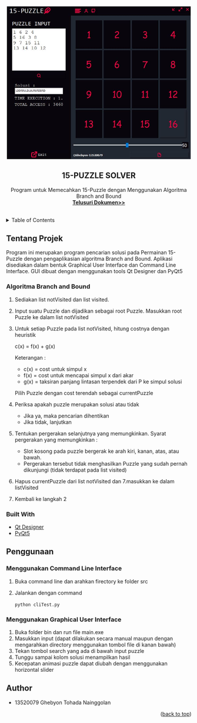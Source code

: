 <div id="top"></div>

<br />
<div align="center">
    <img src="https://github.com/ghebyon/Tucil03-13520079/blob/main/src/icons/GUI-15Puzzle.JPG" width="500" height="">

  <h2 align="center">15-PUZZLE SOLVER</h2>

  <p align="center">
    Program untuk Memecahkan 15-Puzzle dengan Menggunakan Algoritma Branch and Bound
    <br />
    <a href="https://github.com/ghebyon/Tucil03-13520079/tree/main/docs"><strong>Telusuri Dokumen>></strong></a>
    <br />
    <br />

  </p>
</div>


<!-- TABLE OF CONTENTS -->
<details>
  <summary>Table of Contents</summary>
  <ol>
    <li>
      <a href="#tentang-projek">Tentang Projek</a>
      <ul>
        <li><a href="#built-with">Built With</a></li>
      </ul>
    </li>
    <li><a href="#penggunaan">Penggunaan</a></li>
    <li><a href="#author">Author</a></li>
  </ol>
</details>

## Tentang Projek
Program ini merupakan program pencarian solusi pada Permainan 15-Puzzle dengan pengaplikasian algoritma Branch and Bound. Aplikasi disediakan dalam bentuk Graphical User Interface dan Command Line Interface. GUI dibuat dengan menggunakan tools Qt Designer dan PyQt5

### Algoritma Branch and Bound
1. Sediakan list notVisited dan list visited.
2. Input suatu Puzzle dan dijadikan sebagai root Puzzle. Masukkan root Puzzle ke dalam list notVisited
3. Untuk setiap Puzzle pada list notVisited, hitung costnya dengan heuristik 

    c(x) = f(x) + g(x)
        
    Keterangan :
    - c(x) = cost untuk simpul x
    - f(x) = cost untuk mencapai simpul x dari akar
    - g(x) = taksiran panjang lintasan terpendek dari P ke simpul solusi
    
    Pilih Puzzle dengan cost terendah sebagai currentPuzzle
4. Periksa apakah puzzle merupakan solusi atau tidak

    - Jika ya, maka pencarian dihentikan
    - Jika tidak, lanjutkan
5. Tentukan pergerakan selanjutnya yang memungkinkan. Syarat pergerakan yang memungkinkan :
    - Slot kosong pada puzzle bergerak ke arah kiri, kanan, atas, atau bawah.
    - Pergerakan tersebut tidak menghasilkan Puzzle yang sudah pernah dikunjungi (tidak terdapat pada list visited)
6. Hapus currentPuzzle dari list notVisited dan 7.masukkan ke dalam listVisited
7. Kembali ke langkah 2


### Built With
* [Qt Designer](https://build-system.fman.io/qt-designer-download)
* [PyQt5](https://pypi.org/project/PyQt5/)

## Penggunaan

### Menggunakan Command Line Interface
1. Buka command line dan arahkan firectory ke folder src
2. Jalankan dengan command

    `python cliTest.py
    `

### Menggunakan Graphical User Interface
1. Buka folder bin dan run file main.exe
2. Masukkan input (dapat dilakukan secara manual maupun dengan mengarahkan directory menggunakan tombol file di kanan bawah)
3. Tekan tombol search yang ada di bawah input puzzle
4. Tunggu sampai kolom solusi menampilkan hasil
5. Kecepatan animasi puzzle dapat diubah dengan menggunakan horizontal slider

## Author
- 13520079 Ghebyon Tohada Nainggolan


<p align="right">(<a href="#top">back to top</a>)</p>